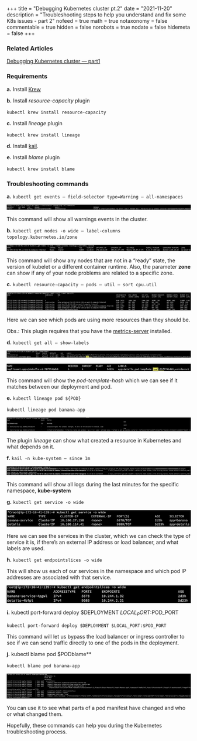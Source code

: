 +++
title = "Debugging Kubernetes cluster pt.2"
date = "2021-11-20"
description = "Troubleshooting steps to help you understand and fix some K8s issues - part 2"
nofeed = true
math = true
notaxonomy = false
commentable = true
hidden = false
norobots = true
nodate = false
hidemeta = false
+++

### Related Articles

[Debugging Kubernetes cluster — part1](https://blog.ugulino.com/posts/19_oct_21/)

### Requirements

**a.** Install [Krew](https://krew.sigs.k8s.io/docs/user-guide/setup/install/?utm_source=thenewstack&utm_medium=website&utm_campaign=platform")

**b.** Install *resource-capacity* plugin

`kubectl krew install resource-capacity`

**c.** Install *lineage* plugin

`kubectl krew install lineage`

**d.** Install [kail](https://github.com/boz/kail).

**e.** Install *blame* plugin

`kubectl krew install blame`

### Troubleshooting commands

**a.** `kubectl get events — field-selector type=Warning — all-namespaces`

![Image alt](images/get_events.png)

This command will show all warnings events in the cluster.

**b.** `kubectl get nodes -o wide — label-columns topology.kubernetes.io/zone`

![Image alt](images/get_event_topoloy.png)

This command will show any nodes that are not in a “ready” state, the version of kubelet or a different container runtime. Also, the parameter **zone** can show if any of your node problems are related to a specific zone.

**c.** `kubectl resource-capacity — pods — util — sort cpu.util`

![Image alt](images/resource_capacity.png)

Here we can see which pods are using more resources than they should be.

Obs.: This plugin requires that you have the [metrics-server](https://github.com/kubernetes-sigs/metrics-server?utm_source=thenewstack&utm_medium=website&utm_campaign=platform) installed.

**d.** `kubectl get all — show-labels`

![Image alt](images/show_labels-1.png)

![Image alt](images/show_labels-2.png)

This command will show the *pod-template-hash* which we can see if it matches between our deployment and pod.

**e.** `kubectl lineage pod ${POD}`

`kubectl lineage pod banana-app`

![Image alt](images/get_lineage.png)

The plugin *lineage* can show what created a resource in Kubernetes and what depends on it.

**f.** `kail -n kube-system — since 1m`

![Image alt](images/kube-system.png)

This command will show all logs during the last minutes for the specific namespace, **kube-system**

**g.** `kubectl get service -o wide`

![Image alt](images/get_service.png)

Here we can see the services in the cluster, which we can check the type of service it is, if there’s an external IP address or load balancer, and what labels are used.

**h.** `kubectl get endpointslices -o wide`

This will show us each of our services in the namespace and which pod IP addresses are associated with that service.

![Image alt](images/get_end.png)


**i.** kubectl port-forward deploy $DEPLOYMENT $LOCAL_PORT:$POD_PORT

`kubectl port-forward deploy $DEPLOYMENT $LOCAL_PORT:$POD_PORT`

This command will let us bypass the load balancer or ingress controller to see if we can send traffic directly to one of the pods in the deployment.

**j.**  kubectl blame pod $PODblame**

`kubectl blame pod banana-app`

![Image alt](images/blame.png)

You can use it to see what parts of a pod manifest have changed and who or what changed them.

Hopefully, these commands can help you during the Kubernetes troubleshooting process.